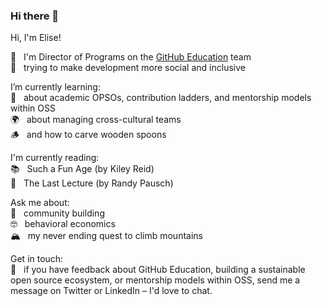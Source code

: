 ### Hi there 👋

Hi, I'm Elise! 

💖 &nbsp;  I'm Director of Programs on the [GitHub Education](https://education.github.com/) team  
🌈 &nbsp;  trying to make development more social and inclusive

I’m currently learning:  
🌱 &nbsp;   about academic OPSOs, contribution ladders, and mentorship models within OSS  
🌍 &nbsp;  about managing cross-cultural teams  
🪵 &nbsp;  and how to carve wooden spoons 

I'm currently reading:  
📚 &nbsp;  Such a Fun Age (by Kiley Reid) <br>
🔮 &nbsp;  The Last Lecture (by Randy Pausch) 

Ask me about:  
🪩 &nbsp;  community building  
🤓 &nbsp;  behavioral economics   
🏔️ &nbsp;  my never ending quest to climb mountains


Get in touch:  
💌 &nbsp;  if you have feedback about GitHub Education, building a sustainable open source ecosystem, or mentorship models within OSS, send me a message on Twitter or LinkedIn – I'd love to chat.  
